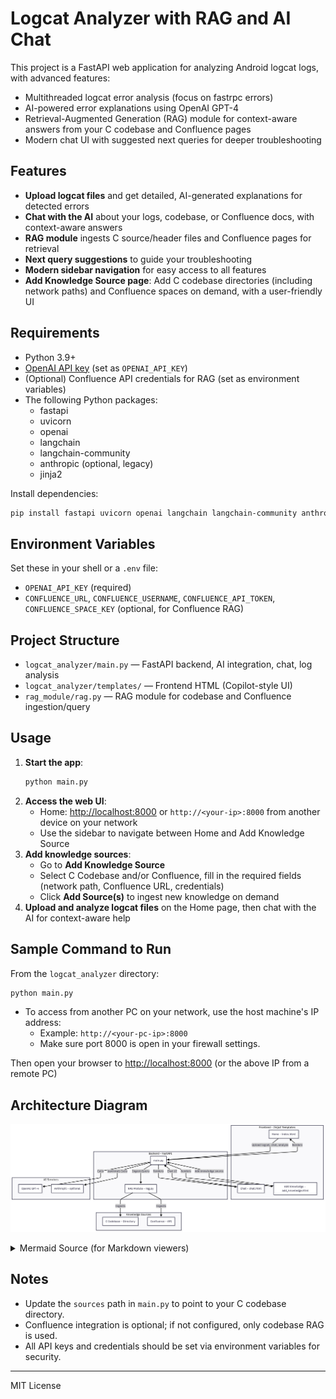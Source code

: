 # Logcat Analyzer with RAG and AI Chat

This project is a FastAPI web application for analyzing Android logcat logs, with advanced features:
- Multithreaded logcat error analysis (focus on fastrpc errors)
- AI-powered error explanations using OpenAI GPT-4
- Retrieval-Augmented Generation (RAG) module for context-aware answers from your C codebase and Confluence pages
- Modern chat UI with suggested next queries for deeper troubleshooting

## Features
- **Upload logcat files** and get detailed, AI-generated explanations for detected errors
- **Chat with the AI** about your logs, codebase, or Confluence docs, with context-aware answers
- **RAG module** ingests C source/header files and Confluence pages for retrieval
- **Next query suggestions** to guide your troubleshooting
- **Modern sidebar navigation** for easy access to all features
- **Add Knowledge Source page**: Add C codebase directories (including network paths) and Confluence spaces on demand, with a user-friendly UI

## Requirements
- Python 3.9+
- [OpenAI API key](https://platform.openai.com/account/api-keys) (set as `OPENAI_API_KEY`)
- (Optional) Confluence API credentials for RAG (set as environment variables)
- The following Python packages:
  - fastapi
  - uvicorn
  - openai
  - langchain
  - langchain-community
  - anthropic (optional, legacy)
  - jinja2

Install dependencies:
```sh
pip install fastapi uvicorn openai langchain langchain-community anthropic jinja2
```

## Environment Variables
Set these in your shell or a `.env` file:
- `OPENAI_API_KEY` (required)
- `CONFLUENCE_URL`, `CONFLUENCE_USERNAME`, `CONFLUENCE_API_TOKEN`, `CONFLUENCE_SPACE_KEY` (optional, for Confluence RAG)

## Project Structure
- `logcat_analyzer/main.py` — FastAPI backend, AI integration, chat, log analysis
- `logcat_analyzer/templates/` — Frontend HTML (Copilot-style UI)
- `rag_module/rag.py` — RAG module for codebase and Confluence ingestion/query

## Usage

1. **Start the app**:
   ```sh
   python main.py
   ```
2. **Access the web UI**:
   - Home: [http://localhost:8000](http://localhost:8000) or `http://<your-ip>:8000` from another device on your network
   - Use the sidebar to navigate between Home and Add Knowledge Source
3. **Add knowledge sources**:
   - Go to **Add Knowledge Source**
   - Select C Codebase and/or Confluence, fill in the required fields (network path, Confluence URL, credentials)
   - Click **Add Source(s)** to ingest new knowledge on demand
4. **Upload and analyze logcat files** on the Home page, then chat with the AI for context-aware help

## Sample Command to Run
From the `logcat_analyzer` directory:
```sh
python main.py
```

- To access from another PC on your network, use the host machine's IP address:
  - Example: `http://<your-pc-ip>:8000`
  - Make sure port 8000 is open in your firewall settings.

Then open your browser to [http://localhost:8000](http://localhost:8000) (or the above IP from a remote PC)



## Architecture Diagram

![Architecture Diagram](diagram.png)

<details>
<summary>Mermaid Source (for Markdown viewers)</summary>

> **Tip:** To view the diagram below, use a Markdown viewer that supports [Mermaid](https://mermaid-js.github.io/mermaid/#/).

```mermaid
flowchart TD
    subgraph Frontend [Frontend (Jinja2 Templates)]
        A1[Home (index.html)]
        A2[Chat (chat.html)]
        A3[Add Knowledge (add_knowledge.html)]
    end

    subgraph Backend [Backend (FastAPI)]
        B1[main.py]
        B2[RAG Module (rag.py)]
    end

    subgraph KnowledgeSources [Knowledge Sources]
        C1[C Codebase (Directory)]
        C2[Confluence (API)]
    end

    subgraph AI [AI Services]
        D1[OpenAI GPT-4]
        D2[Anthropic (optional)]
    end

    A1 -- Upload logcat, chat, analyze --> B1
    A2 -- Chat UI --> B1
    A3 -- Add knowledge source --> B1

    B1 -- Ingest/Query --> B2
    B2 -- Ingests --> C1
    B2 -- Ingests --> C2

    B1 -- Calls --> D1
    B1 -- (optional) Calls --> D2

    B1 -- Renders --> A1
    B1 -- Renders --> A2
    B1 -- Renders --> A3
```

</details>

## Notes
- Update the `sources` path in `main.py` to point to your C codebase directory.
- Confluence integration is optional; if not configured, only codebase RAG is used.
- All API keys and credentials should be set via environment variables for security.

---
MIT License
